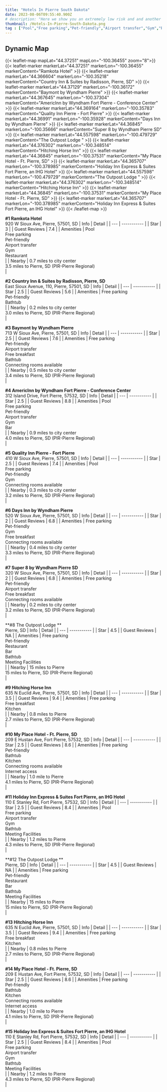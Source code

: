 ```yaml
---
title: "Hotels In Pierre South Dakota"
date: 2023-08-06T09:55:40.900Z
# description: "Here we show you an extremely low risk and and another medium risk approach to earn passive income "
thumbnail: /Hotels-In-Pierre-South-Dakota.png
tag : ["Pool","Free parking","Pet-friendly","Airport transfer","Gym","Restaurant","Bathtub","Free breakfast","Connecting rooms available","Bar","Meeting Facilities","Kitchen","Internet access"]
---
```


## Dynamic Map
{{< leaflet-map  mapLat="44.37251" mapLon="-100.36455" zoom="8">}}
    {{< leaflet-marker markerLat="44.37251" markerLon="-100.36455" markerContent="Ramkota Hotel" >}}
    {{< leaflet-marker markerLat="44.366604" markerLon="-100.35218" markerContent="Country Inn & Suites by Radisson, Pierre, SD" >}}
    {{< leaflet-marker markerLat="44.37129" markerLon="-100.36172" markerContent="Baymont by Wyndham Pierre" >}}
    {{< leaflet-marker markerLat="44.367645" markerLon="-100.37304" markerContent="AmericInn by Wyndham Fort Pierre - Conference Center" >}}
    {{< leaflet-marker markerLat="44.369164" markerLon="-100.35783" markerContent="Quality Inn Pierre - Fort Pierre" >}}
    {{< leaflet-marker markerLat="44.36991" markerLon="-100.35928" markerContent="Days Inn by Wyndham Pierre" >}}
    {{< leaflet-marker markerLat="44.36845" markerLon="-100.35666" markerContent="Super 8 by Wyndham Pierre SD" >}}
    {{< leaflet-marker markerLat="44.557598" markerLon="-100.479729" markerContent="The Outpost Lodge " >}}
    {{< leaflet-marker markerLat="44.376302" markerLon="-100.348514" markerContent="Hitching Horse Inn" >}}
    {{< leaflet-marker markerLat="44.36845" markerLon="-100.37531" markerContent="My Place Hotel - Ft. Pierre, SD" >}}
    {{< leaflet-marker markerLat="44.365707" markerLon="-100.378985" markerContent="Holiday Inn Express & Suites Fort Pierre, an IHG Hotel" >}}
    {{< leaflet-marker markerLat="44.557598" markerLon="-100.479729" markerContent="The Outpost Lodge " >}}
    {{< leaflet-marker markerLat="44.376302" markerLon="-100.348514" markerContent="Hitching Horse Inn" >}}
    {{< leaflet-marker markerLat="44.36845" markerLon="-100.37531" markerContent="My Place Hotel - Ft. Pierre, SD" >}}
    {{< leaflet-marker markerLat="44.365707" markerLon="-100.378985" markerContent="Holiday Inn Express & Suites Fort Pierre, an IHG Hotel" >}}
{{< /leaflet-map >}}


**#1 Ramkota Hotel**<br>920 W Sioux Ave, Pierre, 57501, SD
| Info | Detail |
| --- | ----------- |
| Star | 3 |
| Guest Reviews | 7.4 |
| Amenities | Pool<br>Free parking<br>Pet-friendly<br>Airport transfer<br>Gym<br>Restaurant<br> |
| Nearby | 0.7 miles to city center<br>3.5 miles to Pierre, SD (PIR-Pierre Regional)<br> |

**#2 Country Inn & Suites by Radisson, Pierre, SD**<br>East Sioux Avenue, 110, Pierre, 57501, SD
| Info | Detail |
| --- | ----------- |
| Star | 2.5 |
| Guest Reviews | 5.6 |
| Amenities | Free parking<br>Pet-friendly<br>Bathtub<br> |
| Nearby | 0.2 miles to city center<br>3.0 miles to Pierre, SD (PIR-Pierre Regional)<br> |

**#3 Baymont by Wyndham Pierre**<br>713 W Sioux Ave, Pierre, 57501, SD
| Info | Detail |
| --- | ----------- |
| Star | 2.5 |
| Guest Reviews | 7.6 |
| Amenities | Free parking<br>Pet-friendly<br>Airport transfer<br>Free breakfast<br>Bathtub<br>Connecting rooms available<br> |
| Nearby | 0.5 miles to city center<br>3.4 miles to Pierre, SD (PIR-Pierre Regional)<br> |

**#4 AmericInn by Wyndham Fort Pierre - Conference Center**<br>312 Island Drive, Fort Pierre, 57532, SD
| Info | Detail |
| --- | ----------- |
| Star | 2.5 |
| Guest Reviews | 8.8 |
| Amenities | Pool<br>Free parking<br>Pet-friendly<br>Airport transfer<br>Gym<br>Bar<br> |
| Nearby | 0.9 miles to city center<br>4.0 miles to Pierre, SD (PIR-Pierre Regional)<br> |

**#5 Quality Inn Pierre - Fort Pierre**<br>410 W Sioux Ave, Pierre, 57501, SD
| Info | Detail |
| --- | ----------- |
| Star | 2.5 |
| Guest Reviews | 7.4 |
| Amenities | Pool<br>Free parking<br>Pet-friendly<br>Gym<br>Connecting rooms available<br> |
| Nearby | 0.3 miles to city center<br>3.2 miles to Pierre, SD (PIR-Pierre Regional)<br> |

**#6 Days Inn by Wyndham Pierre**<br>520 W Sioux Ave, Pierre, 57501, SD
| Info | Detail |
| --- | ----------- |
| Star | 2 |
| Guest Reviews | 6.8 |
| Amenities | Free parking<br>Pet-friendly<br>Gym<br>Free breakfast<br>Connecting rooms available<br> |
| Nearby | 0.4 miles to city center<br>3.3 miles to Pierre, SD (PIR-Pierre Regional)<br> |

**#7 Super 8 by Wyndham Pierre SD**<br>320 W Sioux Ave, Pierre, 57501, SD
| Info | Detail |
| --- | ----------- |
| Star | 2 |
| Guest Reviews | 6.8 |
| Amenities | Free parking<br>Pet-friendly<br>Airport transfer<br>Free breakfast<br>Connecting rooms available<br> |
| Nearby | 0.2 miles to city center<br>3.2 miles to Pierre, SD (PIR-Pierre Regional)<br> |

**#8 The Outpost Lodge **<br>Pierre, SD
| Info | Detail |
| --- | ----------- |
| Star | 4.5 |
| Guest Reviews | NA |
| Amenities | Free parking<br>Pet-friendly<br>Restaurant<br>Bar<br>Bathtub<br>Meeting Facilities<br> |
| Nearby | 15 miles to Pierre<br>15 miles to Pierre, SD (PIR-Pierre Regional)<br> |

**#9 Hitching Horse Inn**<br>635 N Euclid Ave, Pierre, 57501, SD
| Info | Detail |
| --- | ----------- |
| Star | 3.5 |
| Guest Reviews | 9.4 |
| Amenities | Free parking<br>Free breakfast<br>Kitchen<br> |
| Nearby | 0.8 miles to Pierre<br>2.7 miles to Pierre, SD (PIR-Pierre Regional)<br> |

**#10 My Place Hotel - Ft. Pierre, SD**<br>209 E Hustan Ave, Fort Pierre, 57532, SD
| Info | Detail |
| --- | ----------- |
| Star | 2.5 |
| Guest Reviews | 8.6 |
| Amenities | Free parking<br>Pet-friendly<br>Bathtub<br>Kitchen<br>Connecting rooms available<br>Internet access<br> |
| Nearby | 1.0 mile to Pierre<br>4.1 miles to Pierre, SD (PIR-Pierre Regional)<br> |

**#11 Holiday Inn Express & Suites Fort Pierre, an IHG Hotel**<br>110 E Stanley Rd, Fort Pierre, 57532, SD
| Info | Detail |
| --- | ----------- |
| Star | 2.5 |
| Guest Reviews | 8.4 |
| Amenities | Pool<br>Free parking<br>Airport transfer<br>Gym<br>Bathtub<br>Meeting Facilities<br> |
| Nearby | 1.2 miles to Pierre<br>4.3 miles to Pierre, SD (PIR-Pierre Regional)<br> |

**#12 The Outpost Lodge **<br>Pierre, SD
| Info | Detail |
| --- | ----------- |
| Star | 4.5 |
| Guest Reviews | NA |
| Amenities | Free parking<br>Pet-friendly<br>Restaurant<br>Bar<br>Bathtub<br>Meeting Facilities<br> |
| Nearby | 15 miles to Pierre<br>15 miles to Pierre, SD (PIR-Pierre Regional)<br> |

**#13 Hitching Horse Inn**<br>635 N Euclid Ave, Pierre, 57501, SD
| Info | Detail |
| --- | ----------- |
| Star | 3.5 |
| Guest Reviews | 9.4 |
| Amenities | Free parking<br>Free breakfast<br>Kitchen<br> |
| Nearby | 0.8 miles to Pierre<br>2.7 miles to Pierre, SD (PIR-Pierre Regional)<br> |

**#14 My Place Hotel - Ft. Pierre, SD**<br>209 E Hustan Ave, Fort Pierre, 57532, SD
| Info | Detail |
| --- | ----------- |
| Star | 2.5 |
| Guest Reviews | 8.6 |
| Amenities | Free parking<br>Pet-friendly<br>Bathtub<br>Kitchen<br>Connecting rooms available<br>Internet access<br> |
| Nearby | 1.0 mile to Pierre<br>4.1 miles to Pierre, SD (PIR-Pierre Regional)<br> |

**#15 Holiday Inn Express & Suites Fort Pierre, an IHG Hotel**<br>110 E Stanley Rd, Fort Pierre, 57532, SD
| Info | Detail |
| --- | ----------- |
| Star | 2.5 |
| Guest Reviews | 8.4 |
| Amenities | Pool<br>Free parking<br>Airport transfer<br>Gym<br>Bathtub<br>Meeting Facilities<br> |
| Nearby | 1.2 miles to Pierre<br>4.3 miles to Pierre, SD (PIR-Pierre Regional)<br> |


